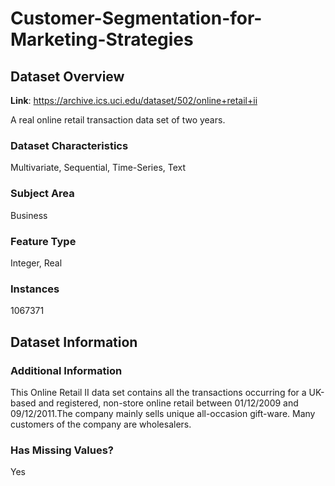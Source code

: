 # Customer-Segmentation-for-Marketing-Strategies

## Dataset Overview

**Link**: https://archive.ics.uci.edu/dataset/502/online+retail+ii

A real online retail transaction data set of two years.

### Dataset Characteristics

Multivariate, Sequential, Time-Series, Text

### Subject Area
Business

### Feature Type
Integer, Real

### Instances
1067371

## Dataset Information
### Additional Information

This Online Retail II data set contains all the transactions occurring for a UK-based and registered, non-store online retail between 01/12/2009 and 09/12/2011.The company mainly sells unique all-occasion gift-ware. Many customers of the company are wholesalers.

### Has Missing Values?
Yes 
